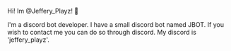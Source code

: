 Hi! Im @Jeffery_Playz! 👋

I'm a discord bot developer. I have a small discord bot named JBOT. If you wish to contact me you can do so through discord. My discord is 'jeffery_playz'.
